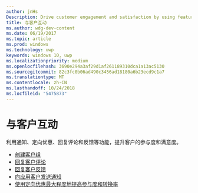```yaml
---
author: jnHs
Description: Drive customer engagement and satisfaction by using features like notifications, targeted offers, responding to reviews and feedback, and more.
title: 与客户互动
ms.author: wdg-dev-content
ms.date: 06/19/2017
ms.topic: article
ms.prod: windows
ms.technology: uwp
keywords: windows 10, uwp
ms.localizationpriority: medium
ms.openlocfilehash: 3690e294a3af29d1af261189310dca1a13ac5130
ms.sourcegitcommit: 82c3fc0b06ad490c3456ad18180a6b23ecd9c1a7
ms.translationtype: MT
ms.contentlocale: zh-CN
ms.lasthandoff: 10/24/2018
ms.locfileid: "5475873"
---
```

# <a name="engage-with-your-customers"></a>与客户互动

利用通知、定向优惠、回复评论和反馈等功能，提升客户的参与度和满意度。

-   [创建客户组](create-customer-groups.md)
-   [回复客户评论](respond-to-customer-reviews.md)
-   [回复客户反馈](respond-to-customer-feedback.md)
-   [向应用客户发送通知](send-push-notifications-to-your-apps-customers.md)
-   [使用定向优惠最大程度地提高参与度和转换率](use-targeted-offers-to-maximize-engagement-and-conversions.md)

 
